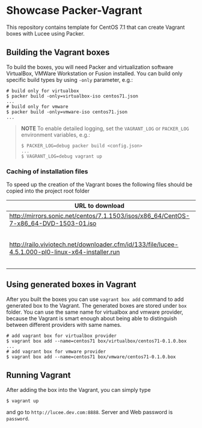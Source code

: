 # Showcase Packer-Vagrant

This repository contains template for CentOS 7.1 that can create Vagrant boxes
with Lucee using Packer.

## Building the Vagrant boxes

To build the boxes, you will need Packer and virtualization software VirtualBox,
VMWare Workstation or Fusion installed. You can build only specific build types
by using `-only` parameter, e.g.:

```shell
# build only for virtualbox
$ packer build -only=virtualbox-iso centos71.json
...
# build only for vmware
$ packer build -only=vmware-iso centos71.json
...
```

> **NOTE** To enable detailed logging, set the `VAGRANT_LOG` or `PACKER_LOG`
> environment variables, e.g.:
>
> ```shell
> $ PACKER_LOG=debug packer build <config.json>
> ...
> $ VAGRANT_LOG=debug vagrant up
> ```

### Caching of installation files

To speed up the creation of the Vagrant boxes the following files should be
copied into the project root folder

| URL to download                                                                                   | File name                                 |
| ------------------------------------------------------------------------------------------------- | ------------------------------------------- |
| http://mirrors.sonic.net/centos/7.1.1503/isos/x86_64/CentOS-7-x86_64-DVD-1503-01.iso              | centos7-local.iso                           |
| http://railo.viviotech.net/downloader.cfm/id/133/file/lucee-4.5.1.000-pl0-linux-x64-installer.run | lucee-4.5.1.000-pl0-linux-x64-installer.run |

## Using generated boxes in Vagrant

After you built the boxes you can use `vagrant box add` command to add generated
box to the Vagrant. The generated boxes are stored under `box` folder. You can
use the same name for virtualbox and vmware provider, because the Vagrant is
smart enough about being able to distinguish between different providers with
same names.

```shell
# add vagrant box for virtualbox provider
$ vagrant box add --name=centos71 box/virtualbox/centos71-0.1.0.box
...
# add vagrant box for vmware provider
$ vagrant box add --name=centos71 box/vmware/centos71-0.1.0.box
```

## Running Vagrant

After adding the box into the Vagrant, you can simply type

```shell
$ vagrant up
```

and go to `http://lucee.dev.com:8888`. Server and Web password is `password`.
